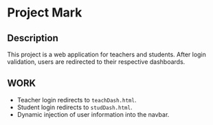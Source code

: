 # Project Mark

## Description
This project is a web application for teachers and students. After login validation, users are redirected to their respective dashboards.

##   WORK 
- Teacher login redirects to `teachDash.html`.
- Student login redirects to `studDash.html`.
- Dynamic injection of user information into the navbar.
